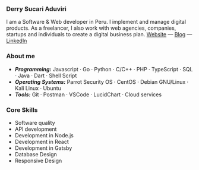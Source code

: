 ### Derry Sucari Aduviri
I am a Software & Web developer in Peru. I implement and manage digital products. As a freelancer, I also work with web agencies, companies, startups and individuals to create a digital business plan. [Website](https://dsucaria.com/) — [Blog](https://blog.dsucaria.com/) — [LinkedIn](https://www.linkedin.com/in/dsucaria)

### About me
- ***Programming:*** Javascript · Go · Python · C/C++ · PHP · TypeScript · SQL · Java · Dart · Shell Script
- ***Operating Systems:*** Parrot Security OS · CentOS · Debian GNU/Linux · Kali Linux · Ubuntu
- ***Tools:*** Git · Postman · VSCode · LucidChart · Cloud services

### Core Skills
* Software quality
* API development
* Development in Node.js
* Development in React
* Development in Gatsby
* Database Design
* Responsive Design
